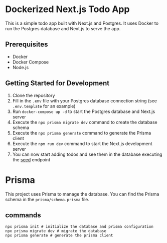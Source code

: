 # Dockerized Next.js Todo App

This is a simple todo app built with Next.js and Postgres. It uses Docker to run the Postgres database and Next.js to serve the app.

## Prerequisites

- Docker
- Docker Compose
- Node.js

## Getting Started for Development

1. Clone the repository
2. Fill in the `.env` file with your Postgres database connection string (see `.env.template` for an example)
3. Run `docker-compose up -d` to start the Postgres database and Next.js server
4. Execute the `npx prisma migrate dev` command to create the database schema
5. Execute the `npx prisma generate` command to generate the Prisma client
6. Execute the `npm run dev` command to start the Next.js development server
7. You can now start adding todos and see them in the database executing the [seed](localhost:3000/api/seed) endpoint

# Prisma

This project uses Prisma to manage the database. You can find the Prisma schema in the `prisma/schema.prisma` file.

## commands

```
npx prisma init # initialize the database and prisma configuration
npx prisma migrate dev # migrate the database
npx prisma generate # generate the prisma client
```